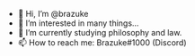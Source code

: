 - 👋 Hi, I’m @brazuke
- 👀 I’m interested in many things...
- 🌱 I’m currently studying philosophy and law.
- 📫 How to reach me: Brazuke#1000 (Discord)

<!---
brazuke/brazuke is a ✨ special ✨ repository because its `README.md` (this file) appears on your GitHub profile.
You can click the Preview link to take a look at your changes.
--->
